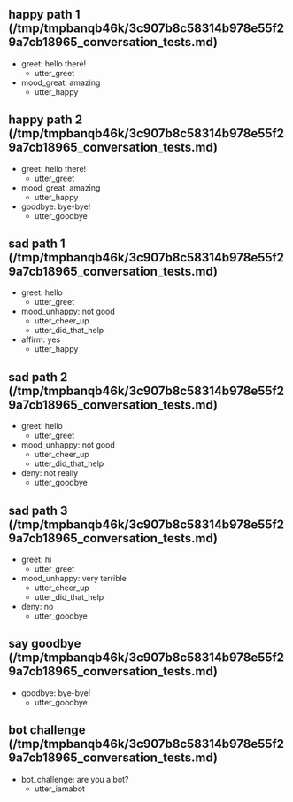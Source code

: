 ## happy path 1 (/tmp/tmpbanqb46k/3c907b8c58314b978e55f29a7cb18965_conversation_tests.md)
* greet: hello there!
    - utter_greet
* mood_great: amazing
    - utter_happy   <!-- predicted: utter_order_placed -->


## happy path 2 (/tmp/tmpbanqb46k/3c907b8c58314b978e55f29a7cb18965_conversation_tests.md)
* greet: hello there!
    - utter_greet
* mood_great: amazing
    - utter_happy   <!-- predicted: utter_order_placed -->
* goodbye: bye-bye!
    - utter_goodbye   <!-- predicted: utter_order_placed -->


## sad path 1 (/tmp/tmpbanqb46k/3c907b8c58314b978e55f29a7cb18965_conversation_tests.md)
* greet: hello
    - utter_greet
* mood_unhappy: not good
    - utter_cheer_up   <!-- predicted: utter_goodbye -->
    - utter_did_that_help   <!-- predicted: action_listen -->
* affirm: yes
    - utter_happy   <!-- predicted: utter_greet -->


## sad path 2 (/tmp/tmpbanqb46k/3c907b8c58314b978e55f29a7cb18965_conversation_tests.md)
* greet: hello
    - utter_greet
* mood_unhappy: not good
    - utter_cheer_up   <!-- predicted: utter_goodbye -->
    - utter_did_that_help   <!-- predicted: action_listen -->
* deny: not really
    - utter_goodbye   <!-- predicted: utter_ask_pizza_type -->


## sad path 3 (/tmp/tmpbanqb46k/3c907b8c58314b978e55f29a7cb18965_conversation_tests.md)
* greet: hi
    - utter_greet
* mood_unhappy: very terrible
    - utter_cheer_up   <!-- predicted: utter_goodbye -->
    - utter_did_that_help   <!-- predicted: action_listen -->
* deny: no
    - utter_goodbye   <!-- predicted: utter_ask_pizza_type -->


## say goodbye (/tmp/tmpbanqb46k/3c907b8c58314b978e55f29a7cb18965_conversation_tests.md)
* goodbye: bye-bye!
    - utter_goodbye   <!-- predicted: utter_ask_toppings -->


## bot challenge (/tmp/tmpbanqb46k/3c907b8c58314b978e55f29a7cb18965_conversation_tests.md)
* bot_challenge: are you a bot?
    - utter_iamabot   <!-- predicted: pizza_form -->


